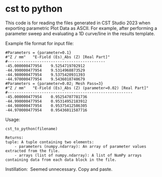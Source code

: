 # cst to python

This code is for reading the files generated in CST Studio 2023 when exporting parametric Plot Data as ASCII. For example, after performing a parameter sweep and evaluating a 1D curve/line in the results template.


Example file format for input file:
```
#Parameters = {parameter=0.1}
#"Z / mm"	"E-Field (Es)_Abs (Z) [Real Part]"
#-------------------------------------------
-45.000000477954	9.5254719702912
-44.990000477954	9.5314968873529
-44.980000477954	9.5375420931393
-44.970000477954	9.5436018740679
#Parameters = {parameter=0.02; Mesh Pass=3}
#"Z / mm"	"E-Field (Es)_Abs (Z) (parameter=0.02) [Real Part]"
#-------------------------------------------------------
-45.000000477954	0.95254707781736
-44.990000477954	0.95314952183912
-44.980000477954	0.95375412586305
-44.970000477954	0.95436011587716
```

Usage:
```
cst_to_python(filename)
```
```
Returns:
tuple: A tuple containing two elements:
    - parameters (numpy.ndarray): An array of parameter values extracted from the file.
    - arrays (list of numpy.ndarray): A list of NumPy arrays containing data from each data block in the file.
```

Instillation: 
Seemed unnecessary. Copy and paste.

